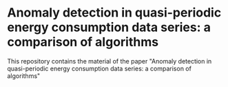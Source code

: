 # Anomaly detection in quasi-periodic energy consumption data series: a comparison of algorithms
This repository contains the material of the paper "Anomaly detection in quasi-periodic energy consumption data series: a comparison of algorithms"
